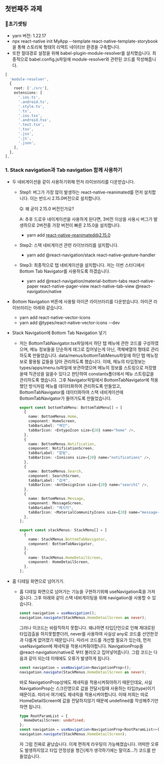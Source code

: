 ## 첫번째주 과제
### 🔨초기셋팅
- yarn 버전: 1.22.17
- npx react-native init MyApp --template react-native-template-storybook을 통해 스토리북 형태의 리액트 네이티브 환경을 구축합니다.
- 또한 절대경로 설정을 위해 babel-plugin-module-resolver를 설치했습니다. 최종적으로 babel.config.js파일에 module-resolver와 관련된 코드를 작성해줍니다.
```typescript
[
  'module-resolver',
  {
    root: ['./src'],
    extensions: [
      '.ios.ts',
      '.android.ts',
      '.style.ts',
      '.ts',
      '.ios.tsx',
      '.android.tsx',
      '.test.tsx',
      '.tsx',
      '.jsx',
      '.js',
      '.json',
    ],
  },
],
```

### 1. Stack navigation과 Tab navigation 함께 사용하기
- 두 네비게이션을 같이 사용하기위해 먼저 라이브러리를 다운받습니다.
  - Step1: 버그가 가장 많이 발생하는 react-native-reanimated를 먼저 설치합니다. 이는 반드시 2.15.0버전으로 설치합니다. 

    Q: 왜 굳이 2.15.0 버전인가요?

    A: 추후 드로우 네이게이션을 사용하게 된다면, 3버전 이상을 사용시 버그가 발생하므로 2버전중 가장 버전이 빠른 2.15.0을 설치합니다.
    - yarn add react-native-reanimated@2.15.0
  - Step2: 스택 네비게이션 관련 라이브러리를 설치합니다.
    - yarn add @react-navigation/stack react-native-gesture-handler
  - Step3: 최종적으로 탭 네비게이션을 설치합니다. 저는 이번 스터디에서 Bottom Tab Navigator를 사용하도록 하겠습니다.
    - yarn add @react-navigation/material-bottom-tabs react-native-paper react-native-pager-view react-native-tab-view @react-navigation/native
- Bottom Navigation 버튼에 사용될 아이콘 라이브러리를 다운받습니다. 아이콘 라이브러리는 아래와 같습니다.
  - yarn add react-native-vector-icons
  - yarn add @types/react-native-vector-icons --dev
- Stack Navigation에 Bottom Tab Navigation 넣기
  - 저는 BottomTabNavigator.tsx파일에서 하단 탭 메뉴에 관한 코드를 구성하였으며, 메뉴 정보들을 단순하게 태그로 집어넣는게 아닌, 객체배열의 형태로 관리하도록 만들었습니다. data/menus/bottomTabMenus파일에 하단 탭 메뉴정보로 활용될 값들을 담아 관리하도록 했습니다. 이때, 메뉴의 타입정보는 types/apps/menu.ts파일에 보관하였으며 메뉴의 정보를 스트링으로 저장했을때 직관성을 잃을수 있다고 판단하여 constants폴더에서 메뉴 스트링값을 관리하도록 했습니다. 그후 Navigator파일에서 BottomTabNavigator에 적용했던 방식처럼 메뉴를 데이터화하여 관리하도록 만들었고, BottomTabNavigator를 데이터화하여 스택 네비게이션에 BottomTabNavigator가 들어가도록 만들었습니다.
    ```typescript
    export const bottomTabMenu: BottomTabMenu[] = [
      {
        name: BottomMenus.Home,
        component: HomeScreen,
        tabBarLabel: "메인",
        tabBarIcon: <EntypoIcon size={20} name="home" />,
      },
      {
        name: BottomMenus.Notification,
        component: NotificationScreen,
        tabBarLabel: "알림",
        tabBarIcon: <Ionicons size={20} name="notifications" />,
      },
      {
        name: BottomMenus.Search,
        component: SearchScreen,
        tabBarLabel: "검색",
        tabBarIcon: <AntDesignIcon size={20} name="search1" />,
      },
      {
        name: BottomMenus.Message,
        component: MessageScreen,
        tabBarLabel: "메시지",
        tabBarIcon: <MaterialCommunityIcons size={20} name="message-text-outline" />,
      },
    ];

    export const stackMenus: StackMenu[] = [
      {
        name: StackMenus.BottomTabNavigator,
        component: BottomTabNavigator,
      },
      {
        name: StackMenus.HomeDetailScreen,
        component: HomeDetailScreen,
      },
    ];
    ```
  
- 홈 디테일 화면으로 넘어가기.
  - 홈 디테일 화면으로 넘어가는 기능을 구현하기위해 useNavigation훅을 가져옵니다. 그후 아래와 같이 스택 네비게이팅을 위해 navigation을 사용할 수 있습니다.
    ```typescript
    const navigation = useNavigation();
    navigation.navigate(StackMenus.HomeDetailScreen as never);
    ```
    그러나 이코드는 바람직하지 못합니다. 왜냐하면 타입단언으로 인해 제대로된 타입검출을 하지못할뿐더러, never를 사용하여 사실상 any로 코드를 선언한것과 다를게 없어졌기 때문입니다. 따라서 코드를 개선할 필요가 있는데, 먼저 useNavigation에 제네릭을 적용시켜줘야합니다. NavigationProp을 @react-navigation/native로 부터 불러오고 집어넣어줍니다. 그럼 코드는 다음과 같이 되는데 이때에도 오류가 발생하게 됩니다.
    ```typescript
    const navigation = useNavigation<NavigationProp>();
    navigation.navigate(StackMenus.HomeDetailScreen as never);
    ```
    바로 NavigationProp상에도 제네릭을 적용시켜줘야하기 때문인데요, 사실 NavigationProp는 스크린명으로 값을 전달시킬때 사용하는 타입(type)이기 때문이죠. 따라서 여기에도 제네릭을 적용시켜야합니다. 이때 저희는 따로 HomeDetailScreen에 값을 전달하지않기 때문에 undefined를 작성해주기만 하면 됩니다.
    ```typescript
    type RootParamList = {
      HomeDetailScreen: undefined;
    };
    const navigation = useNavigation<NavigationProp<RootParamList>>();
    navigation.navigate(StackMenus.HomeDetailScreen);
    ```
    자 그럼 진짜로 끝났습니다. 이제 편하게 라우팅이 가능해졌습니다. 어떠한 오류도 발생하지않고 타입 안정성을 챙긴(제가 생각하기에는 말이죠...?) 코드를 만들었습니다.